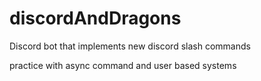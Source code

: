 # discordAndDragons
Discord bot that implements new discord slash commands

practice with async command and user based systems

